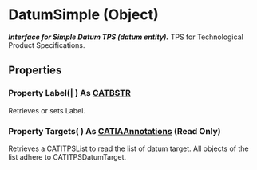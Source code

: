 # DatumSimple (Object)

**_Interface for Simple Datum TPS (datum entity)._**
TPS for Technological Product Specifications.

## Properties

### Property **Label**(| ) As [CATBSTR](../System/typedef_CATBSTR_8129.md)

   Retrieves or sets Label.  
### Property **Targets**( ) As [CATIAAnnotations](../CATTPSInterfaces/interface_Annotations_27300.md) (Read Only)

   Retrieves a CATITPSList to read the list of datum target. All objects of the list adhere to CATITPSDatumTarget.